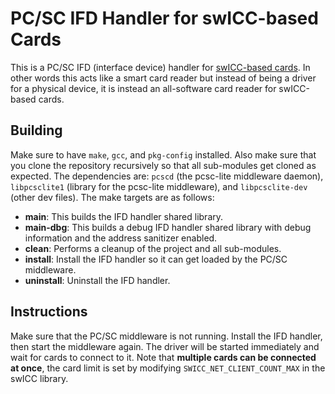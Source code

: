 # PC/SC IFD Handler for swICC-based Cards
This is a PC/SC IFD (interface device) handler for [swICC-based cards](https://github.com/tomasz-lisowski/swicc). In other words this acts like a smart card reader but instead of being a driver for a physical device, it is instead an all-software card reader for swICC-based cards.

## Building
Make sure to have `make`, `gcc`, and `pkg-config` installed. Also make sure that you clone the repository recursively so that all sub-modules get cloned as expected. The dependencies are: `pcscd` (the pcsc-lite middleware daemon), `libpcsclite1` (library for the pcsc-lite middleware), and `libpcsclite-dev` (other dev files).
The make targets are as follows:
- **main**: This builds the IFD handler shared library.
- **main-dbg**: This builds a debug IFD handler shared library with debug information and the address sanitizer enabled.
- **clean**: Performs a cleanup of the project and all sub-modules.
- **install**: Install the IFD handler so it can get loaded by the PC/SC middleware.
- **uninstall**: Uninstall the IFD handler.

## Instructions
Make sure that the PC/SC middleware is not running. Install the IFD handler, then start the middleware again. The driver will be started immediately and wait for cards to connect to it. Note that **multiple cards can be connected at once**, the card limit is set by modifying `SWICC_NET_CLIENT_COUNT_MAX` in the swICC library.
